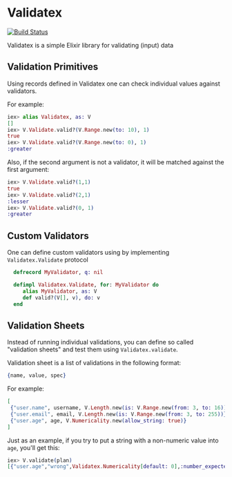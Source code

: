 Validatex
==========
[![Build Status](https://secure.travis-ci.org/ElixirWerkz/validatex.png)](http://travis-ci.org/yrashk/validatex)


Validatex is a simple Elixir library for validating (input) data

Validation Primitives
---------------------

Using records defined in Validatex one can check individual values against
validators.

For example:

```elixir
iex> alias Validatex, as: V
[]
iex> V.Validate.valid?(V.Range.new(to: 10), 1)
true
iex> V.Validate.valid?(V.Range.new(to: 0), 1) 
:greater
````

Also, if the second argument is not a validator, it will be matched against the first argument:

```elixir
iex> V.Validate.valid?(1,1)                  
true
iex> V.Validate.valid?(2,1)
:lesser
iex> V.Validate.valid?(0, 1)
:greater
```

Custom Validators
-----------------

One can define custom validators using by implementing `Validatex.Validate` protocol

```elixir
  defrecord MyValidator, q: nil

  defimpl Validatex.Validate, for: MyValidator do
     alias MyValidator, as: V
     def valid?(V[], v), do: v
  end
```


Validation Sheets
-----------------

Instead of running individual validations, you can define so called "validation sheets" and test them using
`Validatex.validate`.

Validation sheet is a list of validations in the following format:

```elixir
{name, value, spec}
```

For example:

```elixir
[
 {"user.name", username, V.Length.new(is: V.Range.new(from: 3, to: 16))},
 {"user.email", email, V.Length.new(is: V.Range.new(from: 3, to: 255))},
 {"user.age", age, V.Numericality.new(allow_string: true)}
]
```

Just as an example, if you try to put a string with a non-numeric value into `age`, you'll get this:

```elixir
iex> V.validate(plan)
[{"user.age","wrong",Validatex.Numericality[default: 0],:number_expected}]
```
